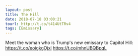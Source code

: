 ```yaml
---
layout: post
title: The Hill
date: 2018-07-18 03:00:21
tourl: http://t.co/t414UtTRv4
tags: [Emissary]
---
```

Meet the woman who is Trump's new emissary to Capitol Hill: https://t.co/eoigkgOjxl https://t.co/mhnUBQBpqL